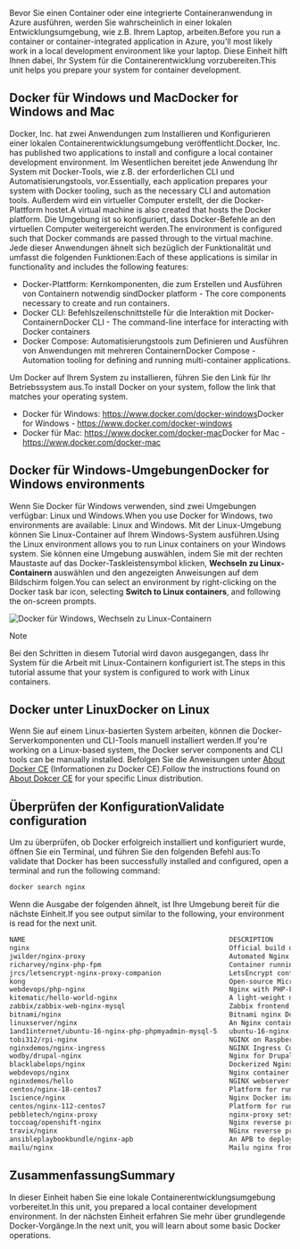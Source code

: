 <span data-ttu-id="90391-101">Bevor Sie einen Container oder eine integrierte Containeranwendung in Azure ausführen, werden Sie wahrscheinlich in einer lokalen Entwicklungsumgebung, wie z.B. Ihrem Laptop, arbeiten.</span><span class="sxs-lookup"><span data-stu-id="90391-101">Before you run a container or container-integrated application in Azure, you'll most likely work in a local development environment like your laptop.</span></span> <span data-ttu-id="90391-102">Diese Einheit hilft Ihnen dabei, Ihr System für die Containerentwicklung vorzubereiten.</span><span class="sxs-lookup"><span data-stu-id="90391-102">This unit helps you prepare your system for container development.</span></span>

## <a name="docker-for-windows-and-mac"></a><span data-ttu-id="90391-103">Docker für Windows und Mac</span><span class="sxs-lookup"><span data-stu-id="90391-103">Docker for Windows and Mac</span></span>

<span data-ttu-id="90391-104">Docker, Inc. hat zwei Anwendungen zum Installieren und Konfigurieren einer lokalen Containerentwicklungsumgebung veröffentlicht.</span><span class="sxs-lookup"><span data-stu-id="90391-104">Docker, Inc. has published two applications to install and configure a local container development environment.</span></span> <span data-ttu-id="90391-105">Im Wesentlichen bereitet jede Anwendung Ihr System mit Docker-Tools, wie z.B. der erforderlichen CLI und Automatisierungstools, vor.</span><span class="sxs-lookup"><span data-stu-id="90391-105">Essentially, each application prepares your system with Docker tooling, such as the necessary CLI and automation tools.</span></span> <span data-ttu-id="90391-106">Außerdem wird ein virtueller Computer erstellt, der die Docker-Plattform hostet.</span><span class="sxs-lookup"><span data-stu-id="90391-106">A virtual machine is also created that hosts the Docker platform.</span></span> <span data-ttu-id="90391-107">Die Umgebung ist so konfiguriert, dass Docker-Befehle an den virtuellen Computer weitergereicht werden.</span><span class="sxs-lookup"><span data-stu-id="90391-107">The environment is configured such that Docker commands are passed through to the virtual machine.</span></span> <span data-ttu-id="90391-108">Jede dieser Anwendungen ähnelt sich bezüglich der Funktionalität und umfasst die folgenden Funktionen:</span><span class="sxs-lookup"><span data-stu-id="90391-108">Each of these applications is similar in functionality and includes the following features:</span></span>

- <span data-ttu-id="90391-109">Docker-Plattform: Kernkomponenten, die zum Erstellen und Ausführen von Containern notwendig sind</span><span class="sxs-lookup"><span data-stu-id="90391-109">Docker platform - The core components necessary to create and run containers.</span></span>
- <span data-ttu-id="90391-110">Docker CLI: Befehlszeilenschnittstelle für die Interaktion mit Docker-Containern</span><span class="sxs-lookup"><span data-stu-id="90391-110">Docker CLI - The command-line interface for interacting with Docker containers</span></span>
- <span data-ttu-id="90391-111">Docker Compose: Automatisierungstools zum Definieren und Ausführen von Anwendungen mit mehreren Containern</span><span class="sxs-lookup"><span data-stu-id="90391-111">Docker Compose - Automation tooling for defining and running multi-container applications.</span></span>

<span data-ttu-id="90391-112">Um Docker auf Ihrem System zu installieren, führen Sie den Link für Ihr Betriebssystem aus.</span><span class="sxs-lookup"><span data-stu-id="90391-112">To install Docker on your system, follow the link that matches your operating system.</span></span>

- <span data-ttu-id="90391-113">Docker für Windows: https://www.docker.com/docker-windows</span><span class="sxs-lookup"><span data-stu-id="90391-113">Docker for Windows - https://www.docker.com/docker-windows</span></span>
- <span data-ttu-id="90391-114">Docker für Mac: https://www.docker.com/docker-mac</span><span class="sxs-lookup"><span data-stu-id="90391-114">Docker for Mac - https://www.docker.com/docker-mac</span></span>

## <a name="docker-for-windows-environments"></a><span data-ttu-id="90391-115">Docker für Windows-Umgebungen</span><span class="sxs-lookup"><span data-stu-id="90391-115">Docker for Windows environments</span></span>

<span data-ttu-id="90391-116">Wenn Sie Docker für Windows verwenden, sind zwei Umgebungen verfügbar: Linux und Windows.</span><span class="sxs-lookup"><span data-stu-id="90391-116">When you use Docker for Windows, two environments are available: Linux and Windows.</span></span> <span data-ttu-id="90391-117">Mit der Linux-Umgebung können Sie Linux-Container auf Ihrem Windows-System ausführen.</span><span class="sxs-lookup"><span data-stu-id="90391-117">Using the Linux environment allows you to run Linux containers on your Windows system.</span></span> <span data-ttu-id="90391-118">Sie können eine Umgebung auswählen, indem Sie mit der rechten Maustaste auf das Docker-Taskleistensymbol klicken, **Wechseln zu Linux-Containern** auswählen und den angezeigten Anweisungen auf dem Bildschirm folgen.</span><span class="sxs-lookup"><span data-stu-id="90391-118">You can select an environment by right-clicking on the Docker task bar icon, selecting **Switch to Linux containers**, and following the on-screen prompts.</span></span>

![Docker für Windows, Wechseln zu Linux-Containern](../media-draft/2-docker-linux.png)

> [!NOTE]
> <span data-ttu-id="90391-120">Bei den Schritten in diesem Tutorial wird davon ausgegangen, dass Ihr System für die Arbeit mit Linux-Containern konfiguriert ist.</span><span class="sxs-lookup"><span data-stu-id="90391-120">The steps in this tutorial assume that your system is configured to work with Linux containers.</span></span>

## <a name="docker-on-linux"></a><span data-ttu-id="90391-121">Docker unter Linux</span><span class="sxs-lookup"><span data-stu-id="90391-121">Docker on Linux</span></span>

<span data-ttu-id="90391-122">Wenn Sie auf einem Linux-basierten System arbeiten, können die Docker-Serverkomponenten und CLI-Tools manuell installiert werden.</span><span class="sxs-lookup"><span data-stu-id="90391-122">If you're working on a Linux-based system, the Docker server components and CLI tools can be manually installed.</span></span> <span data-ttu-id="90391-123">Befolgen Sie die Anweisungen unter [About Docker CE](https://docs.docker.com/install/#server) (Informationen zu Docker CE).</span><span class="sxs-lookup"><span data-stu-id="90391-123">Follow the instructions found on [About Dokcer CE](https://docs.docker.com/install/#server) for your specific Linux distribution.</span></span>

## <a name="validate-configuration"></a><span data-ttu-id="90391-124">Überprüfen der Konfiguration</span><span class="sxs-lookup"><span data-stu-id="90391-124">Validate configuration</span></span>

<span data-ttu-id="90391-125">Um zu überprüfen, ob Docker erfolgreich installiert und konfiguriert wurde, öffnen Sie ein Terminal, und führen Sie den folgenden Befehl aus:</span><span class="sxs-lookup"><span data-stu-id="90391-125">To validate that Docker has been successfully installed and configured, open a terminal and run the following command:</span></span>

```bash
docker search nginx
```

<span data-ttu-id="90391-126">Wenn die Ausgabe der folgenden ähnelt, ist Ihre Umgebung bereit für die nächste Einheit.</span><span class="sxs-lookup"><span data-stu-id="90391-126">If you see output similar to the following, your environment is read for the next unit.</span></span>

```bash
NAME                                                   DESCRIPTION                                     STARS               OFFICIAL            AUTOMATED
nginx                                                  Official build of Nginx.                        9034                [OK]
jwilder/nginx-proxy                                    Automated Nginx reverse proxy for docker con…   1362                                    [OK]
richarvey/nginx-php-fpm                                Container running Nginx + PHP-FPM capable of…   589                                     [OK]
jrcs/letsencrypt-nginx-proxy-companion                 LetsEncrypt container to use with nginx as p…   390                                     [OK]
kong                                                   Open-source Microservice & API Management la…   204                 [OK]
webdevops/php-nginx                                    Nginx with PHP-FPM                              106                                     [OK]
kitematic/hello-world-nginx                            A light-weight nginx container that demonstr…   102
zabbix/zabbix-web-nginx-mysql                          Zabbix frontend based on Nginx web-server wi…   59                                      [OK]
bitnami/nginx                                          Bitnami nginx Docker Image                      54                                      [OK]
linuxserver/nginx                                      An Nginx container, brought to you by LinuxS…   37
1and1internet/ubuntu-16-nginx-php-phpmyadmin-mysql-5   ubuntu-16-nginx-php-phpmyadmin-mysql-5          36                                      [OK]
tobi312/rpi-nginx                                      NGINX on Raspberry Pi / armhf                   20                                      [OK]
nginxdemos/nginx-ingress                               NGINX Ingress Controller for Kubernetes . Th…   11
wodby/drupal-nginx                                     Nginx for Drupal container image                9                                       [OK]
blacklabelops/nginx                                    Dockerized Nginx Reverse Proxy Server.          9                                       [OK]
webdevops/nginx                                        Nginx container                                 8                                       [OK]
nginxdemos/hello                                       NGINX webserver that serves a simple page co…   7                                       [OK]
centos/nginx-18-centos7                                Platform for running nginx 1.8 or building n…   6
1science/nginx                                         Nginx Docker images that include Consul Temp…   4                                       [OK]
centos/nginx-112-centos7                               Platform for running nginx 1.12 or building …   3
pebbletech/nginx-proxy                                 nginx-proxy sets up a container running ngin…   2                                       [OK]
toccoag/openshift-nginx                                Nginx reverse proxy for Nice running on same…   1                                       [OK]
travix/nginx                                           NGinx reverse proxy                             1                                       [OK]
ansibleplaybookbundle/nginx-apb                        An APB to deploy NGINX                          0                                       [OK]
mailu/nginx                                            Mailu nginx frontend                            0                                       [OK]
```

## <a name="summary"></a><span data-ttu-id="90391-127">Zusammenfassung</span><span class="sxs-lookup"><span data-stu-id="90391-127">Summary</span></span>

<span data-ttu-id="90391-128">In dieser Einheit haben Sie eine lokale Containerentwicklungsumgebung vorbereitet.</span><span class="sxs-lookup"><span data-stu-id="90391-128">In this unit, you prepared a local container development environment.</span></span> <span data-ttu-id="90391-129">In der nächsten Einheit erfahren Sie mehr über grundlegende Docker-Vorgänge.</span><span class="sxs-lookup"><span data-stu-id="90391-129">In the next unit, you will learn about some basic Docker operations.</span></span>
